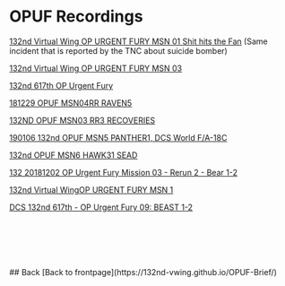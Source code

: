 # OPUF Recordings

[132nd Virtual Wing OP URGENT FURY MSN 01 Shit hits the Fan](https://youtu.be/j9KIwrw3fHI?t=145)    (Same incident that is reported by the TNC about suicide bomber) <br>

[132nd Virtual Wing OP URGENT FURY MSN 03](https://youtu.be/j8efDtn0nXI)

[132nd 617th OP Urgent Fury](https://youtu.be/0zmstJbeTWk)

[181229 OPUF MSN04RR RAVEN5](https://youtu.be/wwOVh2ljmPw)

[132ND OPUF MSN03 RR3 RECOVERIES](https://youtu.be/ytB10d24VGM)

[190106 132nd OPUF MSN5 PANTHER1, DCS World F/A-18C](https://youtu.be/3n290fQ7ulU)

[132nd OPUF MSN6 HAWK31 SEAD](https://youtu.be/-7HniyhbbKY)

[132 20181202 OP Urgent Fury Mission 03 - Rerun 2 - Bear 1-2](https://youtu.be/Um5xhrnVkmU)

[132nd Virtual WingOP URGENT FURY MSN 1](https://www.twitch.tv/videos/308309227)

[DCS 132nd 617th - OP Urgent Fury 09: BEAST 1-2](https://youtu.be/Gla2fPPifCA)


<br>
<br>
<br>
<br>
<br>
## Back
[Back to frontpage](https://132nd-vwing.github.io/OPUF-Brief/)